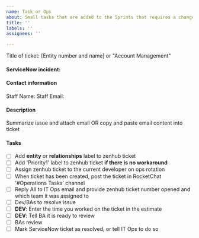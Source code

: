 ```yaml
---
name: Task or Ops
about: Small tasks that are added to the Sprints that requires a change to any repos
title: ''
labels: ''
assignees: ''

---
```

Title of ticket: [Entity number and name] or "Account Management"

#### ServiceNow incident:
#### Contact information
Staff Name:
Staff Email:

#### Description
Summarize issue and attach email OR copy and paste email content into ticket

#### Tasks
- [ ] Add **entity** or **relationships** label to zenhub ticket
- [ ] Add 'Priority1' label to zenhub ticket **if there is no workaround** 
- [ ] Assign zenhub ticket to the current developer on ops rotation
- [ ] When ticket has been created, post the ticket in RocketChat '#Operations Tasks' channel
- [ ] Reply All to IT Ops email and provide zenhub ticket number opened and which team it was assigned to
- [ ] Dev/BAs to resolve issue
- [ ] **DEV**: Enter the time you worked on the ticket in the estimate
- [ ] **DEV**: Tell BA it is ready to review
- [ ] BAs review
- [ ] Mark ServiceNow ticket as resolved, or tell IT Ops to do so
